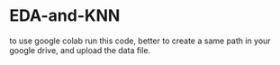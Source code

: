 # EDA-and-KNN
to use google colab run this code, better to create a same path in your google drive, and upload the data file. 
